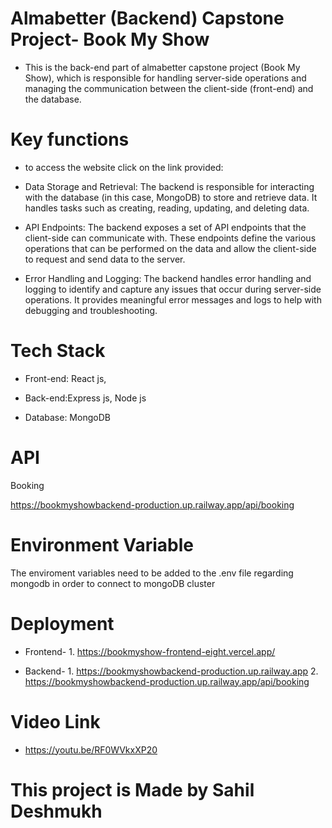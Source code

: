 # Almabetter (Backend) Capstone Project- Book My Show

* This is the back-end part of almabetter capstone project (Book My Show), which is responsible for handling server-side operations and managing the communication between the client-side (front-end) and the database.


# Key functions 

* to access the website click on the link provided:



* Data Storage and Retrieval: The backend is responsible for interacting with the database (in this case, MongoDB) to store and retrieve data. It handles tasks such as creating, reading, updating, and deleting data.

* API Endpoints: The backend exposes a set of API endpoints that the client-side can communicate with. These endpoints define the various operations that can be performed on the data and allow the client-side to request and send data to the server.

* Error Handling and Logging: The backend handles error handling and logging to identify and capture any issues that occur during server-side operations. It provides meaningful error messages and logs to help with debugging and troubleshooting.

# Tech Stack

* Front-end: React js,

* Back-end:Express js, Node js

* Database: MongoDB

# API 

Booking

https://bookmyshowbackend-production.up.railway.app/api/booking

# Environment Variable

The enviroment variables need to be added to the .env file regarding mongodb in order to connect to mongoDB cluster

# Deployment

* Frontend- 1. https://bookmyshow-frontend-eight.vercel.app/


* Backend-  1. https://bookmyshowbackend-production.up.railway.app
            2. https://bookmyshowbackend-production.up.railway.app/api/booking


# Video Link

* https://youtu.be/RF0WVkxXP20


# This project is Made by Sahil Deshmukh